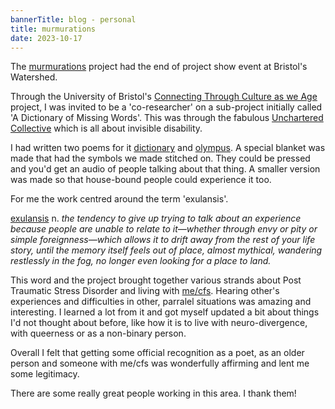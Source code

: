 ```yaml
--- 
bannerTitle: blog - personal
title: murmurations 
date: 2023-10-17
---
```



The [murmurations](https://www.murmurations.life/) project had the end of
project show event at Bristol's Watershed.

Through the University of Bristol's [Connecting Through Culture as we
Age](https://connectingthroughcultureasweage.info/) project, I was invited to
be a 'co-researcher' on a sub-project initially called 'A Dictionary of Missing
Words'. This was through the fabulous [Unchartered
Collective](https://uncharteredcollective.com/new-page) which is all about
invisible disability.

I had written two poems for it [dictionary](/hk/bucket/dictionary/) and
[olympus](/hk/bucket/olympus/). A special blanket was made that had the symbols
we made stitched on. They could be pressed and you'd get an audio of people
talking about that thing. A smaller version was made so that house-bound people
could experience it too.

For me the work centred around the term 'exulansis'.

[exulansis](https://www.dictionaryofobscuresorrows.com/post/96261999250/exulansis)
n. _the tendency to give up trying to talk about an experience because people
are unable to relate to it—whether through envy or pity or simple
foreignness—which allows it to drift away from the rest of your life story,
until the memory itself feels out of place, almost mythical, wandering
restlessly in the fog, no longer even looking for a place to land._

This word and the project brought together various strands about Post Traumatic
Stress Disorder and living with [me/cfs](/blogs/essays/2023-08-28-mecfs/).
Hearing other's experiences and difficulties in other, parralel situations was
amazing and interesting. I learned a lot from it and got myself updated a bit
about things I'd not thought about before, like how it is to live with
neuro-divergence, with queerness or as a non-binary person. 

Overall I felt that getting some official recognition as a poet, as an older
person and someone with me/cfs was wonderfully affirming and lent me some
legitimacy. 

There are some really great people working in this area. I thank them!
